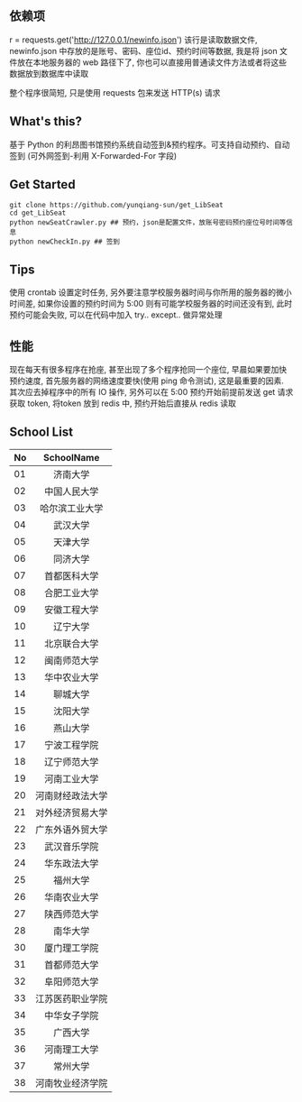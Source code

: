 ## 依赖项
r = requests.get('http://127.0.0.1/newinfo.json') 该行是读取数据文件, newinfo.json 中存放的是账号、密码、座位id、预约时间等数据, 我是将 json 文件放在本地服务器的 web 路径下了, 你也可以直接用普通读文件方法或者将这些数据放到数据库中读取

整个程序很简短, 只是使用 requests 包来发送 HTTP(s) 请求
## What's this?
基于 Python 的利昂图书馆预约系统自动签到&预约程序。可支持自动预约、自动签到 (可外网签到-利用 X-Forwarded-For 字段)
## Get Started
    git clone https://github.com/yunqiang-sun/get_LibSeat
    cd get_LibSeat
    python newSeatCrawler.py ## 预约，json是配置文件，放账号密码预约座位号时间等信息
    python newCheckIn.py ## 签到
## Tips
使用 crontab 设置定时任务, 另外要注意学校服务器时间与你所用的服务器的微小时间差, 如果你设置的预约时间为 5:00 则有可能学校服务器的时间还没有到, 此时预约可能会失败, 可以在代码中加入 try.. except.. 做异常处理
## 性能
现在每天有很多程序在抢座, 甚至出现了多个程序抢同一个座位, 早晨如果要加快预约速度, 首先服务器的网络速度要快(使用 ping 命令测试), 这是最重要的因素. 其次应去掉程序中的所有 IO 操作, 另外可以在 5:00 预约开始前提前发送 get 请求获取 token, 将token 放到 redis 中, 预约开始后直接从 redis 读取
## School List
| No | SchoolName |
| - | :-: |
| 01 | 济南大学 |
| 02 | 中国人民大学 | 
| 03 | 哈尔滨工业大学 |
| 04 |  武汉大学 |
| 05 | 天津大学 |
| 06 | 同济大学 |
| 07 | 首都医科大学 |
| 08 | 合肥工业大学 |
| 09 | 安徽工程大学 |
| 10 | 辽宁大学 |
| 11 |北京联合大学 |
| 12 | 闽南师范大学  |
| 13 | 华中农业大学 |
| 14 | 聊城大学  |
| 15 | 沈阳大学 |
| 16 |  燕山大学 |
| 17 | 宁波工程学院 |
| 18 | 辽宁师范大学 |
| 19 | 河南工业大学|
| 20 | 河南财经政法大学   |
| 21 | 对外经济贸易大学  |
| 22 | 广东外语外贸大学 |
| 23 | 武汉音乐学院|
| 24 | 华东政法大学   |
| 25 | 福州大学 |
| 26 |  华南农业大学   |
| 27 |  陕西师范大学  |
| 28 |  南华大学   |
| 30 |  厦门理工学院    |
| 31 |  首都师范大学    |
| 32 |  阜阳师范大学   |
| 33 | 江苏医药职业学院 |
| 34 |  中华女子学院  |
| 35 |  广西大学   |
| 36 |  河南理工大学   |
| 37 |  常州大学   |
| 38 |  河南牧业经济学院   |
